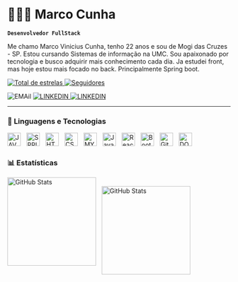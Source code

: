 # 👨🏻‍💻 Marco Cunha

**`Desenvolvedor FullStack`**

Me chamo Marco Vinicius Cunha, tenho 22 anos e sou de Mogi das Cruzes - SP. Estou cursando Sistemas de informação na UMC. Sou apaixonado por tecnologia e busco adquirir mais conhecimento cada dia. 
Ja estudei front, mas hoje estou mais focado no back. Principalmente Spring boot.

<p align="left">
    <a href="https://github.com/MarcoVCunha?tab=repositories&sort=stargazers">
        <img 
            alt="Total de estrelas" 
            title="Total de estrelas GitHub" 
            src="https://custom-icon-badges.demolab.com/github/stars/MarcoVCunha?color=55960c&style=for-the-badge&labelColor=488207&logo=star&label=estrelas"
        />
    </a>
    <a href="https://github.com/MarcoVCunha?tab=followers">
        <img 
            alt="Seguidores" 
            title="Me siga no GitHub" 
            src="https://custom-icon-badges.demolab.com/github/followers/MarcoVCunha?color=236ad3&labelColor=1155ba&style=for-the-badge&logo=github&label=Seguidores&logoColor=white"
        />
    </a>
</p>

<p align="left">
        <img
            alt="EMAil" 
            title="E-mail" 
            src="https://custom-icon-badges.demolab.com/badge/marcoviniciuscunha@gmail.com-E61B23.svg?logo=mail"
        />
        <a href="https://www.linkedin.com/in/marco-cunha-0225762b8/">
            <img
                alt="LINKEDIN"
                title="Linkedin"
                src="https://custom-icon-badges.demolab.com/badge/-2e2e2e.svg?logo=li"
            />
        </a>
        <a href="https://www.instagram.com/marcov_cunha/">
            <img
                alt="LINKEDIN"
                title="Linkedin"
                src="https://custom-icon-badges.demolab.com/badge/-2e2e2e.svg?logo=instagram"
            />
        </a>
</p>


---

### 🤖 Linguagens e Tecnologias

<img 
    align="left" 
    alt="JAVA"
    title="Java" 
    width="30px"
    style="padding-right: 10px;"  
    src="https://cdn.jsdelivr.net/gh/devicons/devicon@latest/icons/java/java-original.svg" 
/>
<img 
    align="left" 
    alt="SPRING"
    title="Spring boot" 
    width="30px" 
    style="padding-right: 10px;" 
    src="https://cdn.jsdelivr.net/gh/devicons/devicon@latest/icons/spring/spring-original.svg" 
/>
<img 
    align="left" 
    alt="HTML"
    title="HTML" 
    width="30px" 
    style="padding-right: 10px;" 
    src="https://cdn.jsdelivr.net/gh/devicons/devicon@latest/icons/html5/html5-original.svg" 
/>
<img 
    align="left" 
    alt="CSS" 
    title="CSS"
    width="30px" 
    style="padding-right: 10px;" 
    src="https://cdn.jsdelivr.net/gh/devicons/devicon@latest/icons/css3/css3-original.svg" 
/>
<img 
    align="left" 
    alt="MYSQL" 
    title="MySQL"
    width="30px" 
    style="padding-right: 10px;" 
    src="https://cdn.jsdelivr.net/gh/devicons/devicon@latest/icons/mysql/mysql-original.svg" 
/>
<img 
    align="left" 
    alt="JavaScript" 
    title="JavaScript"
    width="30px" 
    style="padding-right: 10px;" 
    src="https://cdn.jsdelivr.net/gh/devicons/devicon@latest/icons/javascript/javascript-original.svg" 
/>
<img 
    align="left" 
    alt="React"
    title="React" 
    width="30px" 
    style="padding-right: 10px;" 
    src="https://cdn.jsdelivr.net/gh/devicons/devicon@latest/icons/react/react-original.svg" 
/>
<img 
    align="left" 
    alt="Bootstrap"
    title="Bootstrap" 
    width="30px" 
    style="padding-right: 10px;" 
    src="https://cdn.jsdelivr.net/gh/devicons/devicon@latest/icons/bootstrap/bootstrap-original.svg" 
/>
<img 
    align="left" 
    alt="Git" 
    title="Git"
    width="30px" 
    style="padding-right: 10px;" 
    src="https://cdn.jsdelivr.net/gh/devicons/devicon@latest/icons/git/git-original.svg" 
/>
<img 
    align="left" 
    alt="DOCKER" 
    title="Docker"
    width="30px" 
    style="padding-right: 10px;" 
    src="https://cdn.jsdelivr.net/gh/devicons/devicon@latest/icons/docker/docker-plain.svg" 
/>
<br/>
<br/>

### 📊 Estatísticas

  <img 
    align="left" 
    alt="GitHub Stats" 
    height="200" 
    style="padding-right: 10px;" 
    src="https://github-readme-stats.vercel.app/api?username=MarcoVCunha&show_icons=true&theme=ocean_dark&include_all_commits=true&locale=pt-br" 
  />
<img 
    align="left" 
    alt="GitHub Stats" 
    height="200" 
    style="padding-top: 20px;" 
    src="https://github-readme-stats.vercel.app/api/top-langs/?username=MarcoVCunha&theme=ocean_dark&layout=donut&custom_title=Tecnologias&langs_count=9" 
  />

</p>
